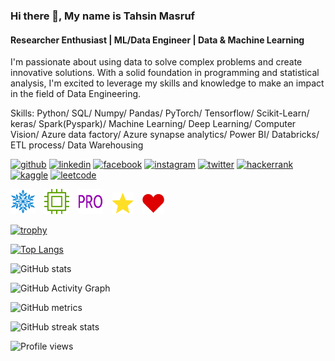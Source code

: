 ### Hi there 👋, My name is Tahsin Masruf
#### Researcher Enthusiast | ML/Data Engineer | Data & Machine Learning
I'm passionate about using data to solve complex problems and create innovative solutions. With a solid foundation in programming and statistical analysis, I'm excited to leverage my skills and knowledge to make an impact in the field of Data Engineering.

Skills: Python/ SQL/ Numpy/ Pandas/ PyTorch/ Tensorflow/ Scikit-Learn/ keras/ Spark(Pyspark)/ Machine Learning/ Deep Learning/ Computer Vision/ Azure data factory/ Azure synapse analytics/ Power BI/ Databricks/ ETL process/ Data Warehousing



[<img src='https://cdn.jsdelivr.net/npm/simple-icons@3.0.1/icons/github.svg' alt='github' height='40'>](https://github.com/TahsinPavel)  [<img src='https://cdn.jsdelivr.net/npm/simple-icons@3.0.1/icons/linkedin.svg' alt='linkedin' height='40'>](https://www.linkedin.com/in/https://www.linkedin.com/in/tahsin-masruf//)  [<img src='https://cdn.jsdelivr.net/npm/simple-icons@3.0.1/icons/facebook.svg' alt='facebook' height='40'>](https://www.facebook.com/https://www.facebook.com/thasinpavel)  [<img src='https://cdn.jsdelivr.net/npm/simple-icons@3.0.1/icons/instagram.svg' alt='instagram' height='40'>](https://www.instagram.com/https://www.instagram.com/tahsinpavel//)  [<img src='https://cdn.jsdelivr.net/npm/simple-icons@3.0.1/icons/twitter.svg' alt='twitter' height='40'>](https://twitter.com/https://twitter.com/TahsinMasruf)  [<img src='https://cdn.jsdelivr.net/npm/simple-icons@3.0.1/icons/hackerrank.svg' alt='hackerrank' height='40'>](https://www.hackerrank.com/profile/Tahsin_Masruf)  [<img src='https://cdn.jsdelivr.net/npm/simple-icons@3.0.1/icons/kaggle.svg' alt='kaggle' height='40'>](https://www.kaggle.com/tahsinmasruf)  [<img src='https://cdn.jsdelivr.net/npm/simple-icons@3.0.1/icons/leetcode.svg' alt='leetcode' height='40'>](https://leetcode.com/tahsin_pavel/)  

<a href='https://archiveprogram.github.com/'><img src='https://raw.githubusercontent.com/acervenky/animated-github-badges/master/assets/acbadge.gif' width='40' height='40'></a> <a href='https://docs.github.com/en/developers'><img src='https://raw.githubusercontent.com/acervenky/animated-github-badges/master/assets/devbadge.gif' width='40' height='40'></a> <a href='https://github.com/pricing'><img src='https://raw.githubusercontent.com/acervenky/animated-github-badges/master/assets/pro.gif' width='40' height='40'></a> <a href='https://stars.github.com/'><img src='https://raw.githubusercontent.com/acervenky/animated-github-badges/master/assets/starbadge.gif' width='35' height='35'></a> <a href='https://docs.github.com/en/github/supporting-the-open-source-community-with-github-sponsors'><img src='https://raw.githubusercontent.com/acervenky/animated-github-badges/master/assets/sponsorbadge.gif' width='35' height='35'></a> 

[![trophy](https://github-profile-trophy.vercel.app/?username=TahsinPavel)](https://github.com/ryo-ma/github-profile-trophy)

[![Top Langs](https://github-readme-stats.vercel.app/api/top-langs/?username=TahsinPavel)](https://github.com/anuraghazra/github-readme-stats)

![GitHub stats](https://github-readme-stats.vercel.app/api?username=TahsinPavel&show_icons=true)  

![GitHub Activity Graph](https://activity-graph.herokuapp.com/graph?username=TahsinPavel)  

![GitHub metrics](https://metrics.lecoq.io/TahsinPavel)  

![GitHub streak stats](https://streak-stats.demolab.com/?user=TahsinPavel)  

![Profile views](https://gpvc.arturio.dev/TahsinPavel)  
